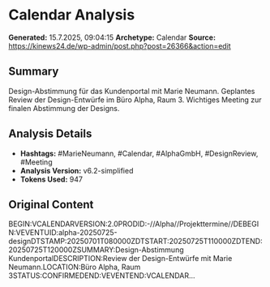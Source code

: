# Calendar Analysis

**Generated:** 15.7.2025, 09:04:15
**Archetype:** Calendar
**Source:** https://kinews24.de/wp-admin/post.php?post=26366&action=edit

## Summary
Design-Abstimmung für das Kundenportal mit Marie Neumann. Geplantes Review der Design-Entwürfe im Büro Alpha, Raum 3. Wichtiges Meeting zur finalen Abstimmung der Designs.

## Analysis Details
- **Hashtags:** #MarieNeumann, #Calendar, #AlphaGmbH, #DesignReview, #Meeting
- **Analysis Version:** v6.2-simplified
- **Tokens Used:** 947

## Original Content
BEGIN:VCALENDARVERSION:2.0PRODID:-//Alpha//Projekttermine//DEBEGIN:VEVENTUID:alpha-20250725-designDTSTAMP:20250701T080000ZDTSTART:20250725T110000ZDTEND:20250725T120000ZSUMMARY:Design-Abstimmung KundenportalDESCRIPTION:Review der Design-Entwürfe mit Marie Neumann.LOCATION:Büro Alpha, Raum 3STATUS:CONFIRMEDEND:VEVENTEND:VCALENDAR...
